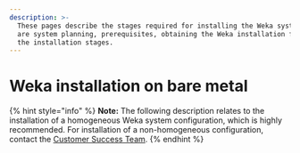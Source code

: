 ```yaml
---
description: >-
  These pages describe the stages required for installing the Weka system, which
  are system planning, prerequisites, obtaining the Weka installation file, and
  the installation stages.
---
```


# Weka installation on bare metal

{% hint style="info" %}
**Note:** The following description relates to the installation of a homogeneous Weka system configuration, which is highly recommended. For installation of a non-homogeneous configuration, contact the [Customer Success Team](../../support/getting-support-for-your-weka-system.md#contact-customer-success-team).
{% endhint %}
